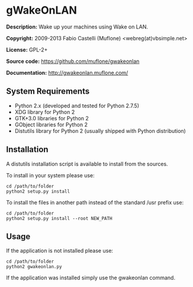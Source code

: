 gWakeOnLAN
==========
**Description:** Wake up your machines using Wake on LAN.

**Copyright:** 2009-2013 Fabio Castelli (Muflone) <webreg(at)vbsimple.net>

**License:** GPL-2+

**Source code:** https://github.com/muflone/gwakeonlan

**Documentation:** http://gwakeonlan.muflone.com/

System Requirements
-------------------

* Python 2.x (developed and tested for Python 2.7.5)
* XDG library for Python 2
* GTK+3.0 libraries for Python 2
* GObject libraries for Python 2
* Distutils library for Python 2 (usually shipped with Python distribution)

Installation
------------

A distutils installation script is available to install from the sources.

To install in your system please use:

    cd /path/to/folder
    python2 setup.py install

To install the files in another path instead of the standard /usr prefix use:

    cd /path/to/folder
    python2 setup.py install --root NEW_PATH

Usage
-----

If the application is not installed please use:

    cd /path/to/folder
    python2 gwakeonlan.py

If the application was installed simply use the gwakeonlan command.
